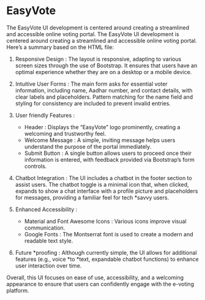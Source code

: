 # EasyVote
The EasyVote UI development is centered around creating a streamlined and accessible online voting portal. 
The EasyVote UI development is centered around creating a streamlined and accessible online voting portal. Here’s a summary based on the HTML file:

1.  Responsive Design : The layout is responsive, adapting to various screen sizes through the use of Bootstrap. It ensures that users have an optimal experience whether they are on a desktop or a mobile device.

2.  Intuitive User Forms : The main form asks for essential voter information, including name, Aadhar number, and contact details, with clear labels and placeholders. Pattern matching for the name field and styling for consistency are included to prevent invalid entries.

3.  User friendly Features :
    *  Header : Displays the “EasyVote” logo prominently, creating a welcoming and trustworthy feel.
    *  Welcome Message : A simple, inviting message helps users understand the purpose of the portal immediately.
    *  Submit Button : A single button allows users to proceed once their information is entered, with feedback provided via Bootstrap’s form controls.

4.  Chatbot Integration : The UI includes a chatbot in the footer section to assist users. The chatbot toggle is a minimal icon that, when clicked, expands to show a chat interface with a profile picture and placeholders for messages, providing a familiar feel for tech *savvy users.

5.  Enhanced Accessibility :
    *  Material and Font Awesome Icons : Various icons improve visual communication.
    *  Google Fonts : The Montserrat font is used to create a modern and readable text style.

6.  Future *proofing : Although currently simple, the UI allows for additional features (e.g., voice *to *text, expandable chatbot functions) to enhance user interaction over time.

Overall, this UI focuses on ease of use, accessibility, and a welcoming appearance to ensure that users can confidently engage with the e-voting platform.
